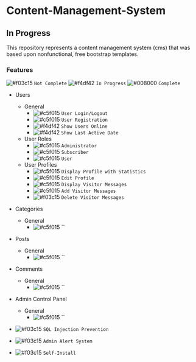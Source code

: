 # Content-Management-System
## In Progress

This repository represents a content management system (cms) that was based upon nonfunctional, free bootstrap templates.

### Features

![#f03c15](https://placehold.it/15/f03c15/000000?text=+) `Not Complete`
![#f4df42](https://placehold.it/15/f4df42/000000?text=+) `In Progress`
![#008000](https://placehold.it/15/008000/000000?text=+) `Complete`

- Users
	- General
		- ![#c5f015](https://placehold.it/15/008000/000000?text=+) `User Login/Logout`
		- ![#c5f015](https://placehold.it/15/008000/000000?text=+) `User Registration`
		- ![#f4df42](https://placehold.it/15/f4df42/000000?text=+) `Show Users Online`
		- ![#f4df42](https://placehold.it/15/f4df42/000000?text=+) `Show Last Active Date`
	- User Roles
		- ![#c5f015](https://placehold.it/15/008000/000000?text=+) `Administrator`
		- ![#c5f015](https://placehold.it/15/008000/000000?text=+) `Subscriber`
		- ![#c5f015](https://placehold.it/15/008000/000000?text=+) `User`
	- User Profiles
		- ![#c5f015](https://placehold.it/15/008000/000000?text=+) `Display Profile with Statistics`
		- ![#c5f015](https://placehold.it/15/008000/000000?text=+) `Edit Profile`
		- ![#c5f015](https://placehold.it/15/008000/000000?text=+) `Display Visitor Messages`
		- ![#c5f015](https://placehold.it/15/008000/000000?text=+) `Add Visitor Messages`
		- ![#f03c15](https://placehold.it/15/f03c15/000000?text=+) `Delete Visitor Messages`

- Categories
	- General	
		- ![#c5f015](https://placehold.it/15/008000/000000?text=+) ``

- Posts
	- General	
		- ![#c5f015](https://placehold.it/15/008000/000000?text=+) ``

- Comments
	- General	
		- ![#c5f015](https://placehold.it/15/008000/000000?text=+) ``

- Admin Control Panel
	- General	
		- ![#c5f015](https://placehold.it/15/008000/000000?text=+) ``

- ![#f03c15](https://placehold.it/15/f03c15/000000?text=+) `SQL Injection Prevention`
- ![#f03c15](https://placehold.it/15/f03c15/000000?text=+) `Admin Alert System`
- ![#f03c15](https://placehold.it/15/f03c15/000000?text=+) `Self-Install`
